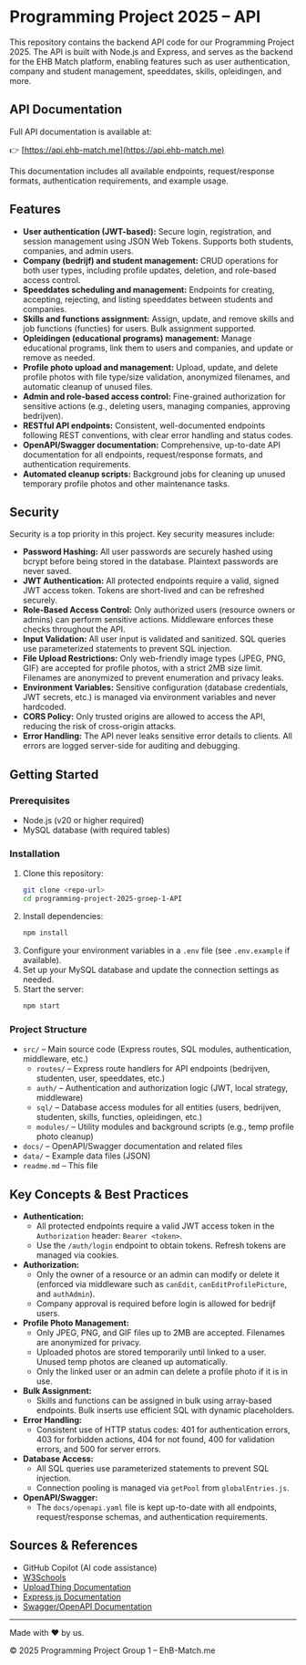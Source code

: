 # Programming Project 2025 – API

This repository contains the backend API code for our Programming Project 2025. The API is built with Node.js and Express, and serves as the backend for the EHB Match platform, enabling features such as user authentication, company and student management, speeddates, skills, opleidingen, and more.

## API Documentation

Full API documentation is available at:

👉 [https://api.ehb-match.me](https://api.ehb-match.me)

This documentation includes all available endpoints, request/response formats, authentication requirements, and example usage.

## Features
- **User authentication (JWT-based):** Secure login, registration, and session management using JSON Web Tokens. Supports both students, companies, and admin users.
- **Company (bedrijf) and student management:** CRUD operations for both user types, including profile updates, deletion, and role-based access control.
- **Speeddates scheduling and management:** Endpoints for creating, accepting, rejecting, and listing speeddates between students and companies.
- **Skills and functions assignment:** Assign, update, and remove skills and job functions (functies) for users. Bulk assignment supported.
- **Opleidingen (educational programs) management:** Manage educational programs, link them to users and companies, and update or remove as needed.
- **Profile photo upload and management:** Upload, update, and delete profile photos with file type/size validation, anonymized filenames, and automatic cleanup of unused files.
- **Admin and role-based access control:** Fine-grained authorization for sensitive actions (e.g., deleting users, managing companies, approving bedrijven).
- **RESTful API endpoints:** Consistent, well-documented endpoints following REST conventions, with clear error handling and status codes.
- **OpenAPI/Swagger documentation:** Comprehensive, up-to-date API documentation for all endpoints, request/response formats, and authentication requirements.
- **Automated cleanup scripts:** Background jobs for cleaning up unused temporary profile photos and other maintenance tasks.

## Security

Security is a top priority in this project. Key security measures include:
- **Password Hashing:** All user passwords are securely hashed using bcrypt before being stored in the database. Plaintext passwords are never saved.
- **JWT Authentication:** All protected endpoints require a valid, signed JWT access token. Tokens are short-lived and can be refreshed securely.
- **Role-Based Access Control:** Only authorized users (resource owners or admins) can perform sensitive actions. Middleware enforces these checks throughout the API.
- **Input Validation:** All user input is validated and sanitized. SQL queries use parameterized statements to prevent SQL injection.
- **File Upload Restrictions:** Only web-friendly image types (JPEG, PNG, GIF) are accepted for profile photos, with a strict 2MB size limit. Filenames are anonymized to prevent enumeration and privacy leaks.
- **Environment Variables:** Sensitive configuration (database credentials, JWT secrets, etc.) is managed via environment variables and never hardcoded.
- **CORS Policy:** Only trusted origins are allowed to access the API, reducing the risk of cross-origin attacks.
- **Error Handling:** The API never leaks sensitive error details to clients. All errors are logged server-side for auditing and debugging.

## Getting Started

### Prerequisites
- Node.js (v20 or higher required)
- MySQL database (with required tables)

### Installation
1. Clone this repository:
   ```sh
   git clone <repo-url>
   cd programming-project-2025-groep-1-API
   ```
2. Install dependencies:
   ```sh
   npm install
   ```
3. Configure your environment variables in a `.env` file (see `.env.example` if available).
4. Set up your MySQL database and update the connection settings as needed.
5. Start the server:
   ```sh
   npm start
   ```

### Project Structure
- `src/` – Main source code (Express routes, SQL modules, authentication, middleware, etc.)
  - `routes/` – Express route handlers for API endpoints (bedrijven, studenten, user, speeddates, etc.)
  - `auth/` – Authentication and authorization logic (JWT, local strategy, middleware)
  - `sql/` – Database access modules for all entities (users, bedrijven, studenten, skills, functies, opleidingen, etc.)
  - `modules/` – Utility modules and background scripts (e.g., temp profile photo cleanup)
- `docs/` – OpenAPI/Swagger documentation and related files
- `data/` – Example data files (JSON)
- `readme.md` – This file

## Key Concepts & Best Practices

- **Authentication:**
  - All protected endpoints require a valid JWT access token in the `Authorization` header: `Bearer <token>`.
  - Use the `/auth/login` endpoint to obtain tokens. Refresh tokens are managed via cookies.
- **Authorization:**
  - Only the owner of a resource or an admin can modify or delete it (enforced via middleware such as `canEdit`, `canEditProfilePicture`, and `authAdmin`).
  - Company approval is required before login is allowed for bedrijf users.
- **Profile Photo Management:**
  - Only JPEG, PNG, and GIF files up to 2MB are accepted. Filenames are anonymized for privacy.
  - Uploaded photos are stored temporarily until linked to a user. Unused temp photos are cleaned up automatically.
  - Only the linked user or an admin can delete a profile photo if it is in use.
- **Bulk Assignment:**
  - Skills and functions can be assigned in bulk using array-based endpoints. Bulk inserts use efficient SQL with dynamic placeholders.
- **Error Handling:**
  - Consistent use of HTTP status codes: 401 for authentication errors, 403 for forbidden actions, 404 for not found, 400 for validation errors, and 500 for server errors.
- **Database Access:**
  - All SQL queries use parameterized statements to prevent SQL injection.
  - Connection pooling is managed via `getPool` from `globalEntries.js`.
- **OpenAPI/Swagger:**
  - The `docs/openapi.yaml` file is kept up-to-date with all endpoints, request/response schemas, and authentication requirements.


## Sources & References
- GitHub Copilot (AI code assistance)
- [W3Schools](https://www.w3schools.com)
- [UploadThing Documentation](https://docs.uploadthing.com/)
- [Express.js Documentation](https://expressjs.com)
- [Swagger/OpenAPI Documentation](https://swagger.io/docs/)

---
Made with ❤️ by us.

© 2025 Programming Project Group 1 – EhB-Match.me
